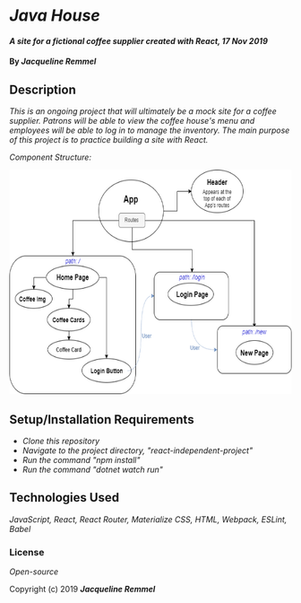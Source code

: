 # _Java House_

#### _A site for a fictional coffee supplier created with React, 17 Nov 2019_

#### By _**Jacqueline Remmel**_

## Description

_This is an ongoing project that will ultimately be a mock site for a coffee supplier. Patrons will be able to view the coffee house's menu and employees will be able to log in to manage the inventory. The main purpose of this project is to practice building a site with React._

_Component Structure:_

<img src="JavaHouse-Components.png"
     alt="Diagram of Java House project components"
     style="float: center" 
     height= "400" /> 

## Setup/Installation Requirements

* _Clone this repository_
* _Navigate to the project directory, "react-independent-project"_
* _Run the command "npm install"_
* _Run the command "dotnet watch run"_

## Technologies Used

_JavaScript, React, React Router, Materialize CSS, HTML, Webpack, ESLint, Babel_

### License

*Open-source*

Copyright (c) 2019 **_Jacqueline Remmel_**